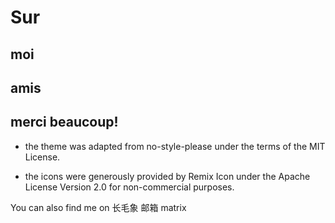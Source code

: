 # Sur

## moi 

## amis

## merci beaucoup!

- the theme was adapted from no-style-please under the terms of the MIT License.

- the icons were generously provided by Remix Icon under the Apache License Version 2.0 for non-commercial purposes.


You can also find me on 长毛象 邮箱 matrix 
